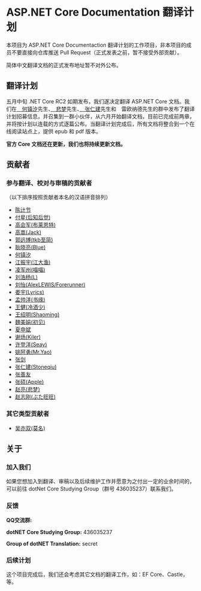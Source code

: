 # ASP.NET Core Documentation 翻译计划

本项目为 ASP.NET Core Documentaction 翻译计划的工作项目，非本项目的成员不要直接向仓库推送 Pull Request（正式发表之前，暂不接受外部贡献）。

简体中文翻译文档的正式发布地址暂不对外公布。

## 翻译计划 ##

五月中旬 .NET Core RC2 如期发布，我们遂决定翻译 ASP.NET Core 文档。我们在[　何镇汐](http://home.cnblogs.com/u/xiadao521)先生、[　悲梦](http://home.cnblogs.com/u/beimeng)先生、[　张仁建](http://home.cnblogs.com/u/stoneniqiu/)先生和　雷欧纳德先生的群中发布了翻译计划招募信息，并召集到一群小伙伴，从六月开始翻译文档，目前已完成前两章，并将按计划以连载的方式逐篇公布。当翻译计划完成后，所有文档将整合到一个在线阅读站点上，提供 epub 和 pdf 版本。

**官方 Core 文档还在更新，我们也将持续更新文档。**

## 贡献者 ##

### 参与翻译、校对与审稿的贡献者

（以下排序按照贡献者本名的汉语拼音排列）

+ [陈计节](https://github.com/jijiechen/)
+ [付星(后知后觉)](https://github.com/HouZhiHouJue)
+ [高会军(布莱恩特)](https://github.com/iyacontrol)
+ [高嵩(Jack)](https://github.com/jack2gs)
+ [郭远博(tkb至简)](https://github.com/Farb)
+ [耿晓亮(Blue)](https://github.com/heyixiaoran)
+ [何镇汐](https://github.com/UtilCore)
+ [江振宇(江大渔)](https://github.com/kerryjiang)
+ [凌军州(喵喵)](https://github.com/XCoderLing)
+ [刘浩杨(L)](https://github.com/liuhaoyang)
+ [刘怡(AlexLEWIS/Forerunner)](https://github.com/alexinea)
+ [娄宇(Lyrics)](https://github.com/xbuilder)
+ [孟帅洋(书缘)](https://github.com/mengshuaiyang)
+ [王健(冷酒少)](https://github.com/wjhgzx)
+ [王绍明(Shaoming)](https://github.com/ShaomingCode)
+ [魏美娟(初见)](https://github.com/ChujianA)
+ [夏申斌](https://github.com/xiashenbin)
+ [谢炀(Kiler)](https://github.com/kiler398)
+ [许登洋(Seay)](https://github.com/SeayXu)
+ [姚阿勇(Mr.Yao)](https://github.com/YaoaY)
+ [张剑](https://github.com/garfieldzf8)
+ [张仁建(Stoneqiu)](https://github.com/stoneniqiu)
+ [张善友](https://github.com/geffzhang)
+ [张硕(Apple)](https://github.com/dotnetcore)
+ [赵亮(悲梦)](https://github.com/BeiMeng)
+ [赵志刚(ぶた旺旺)](https://github.com/rdzzg)

### 其它类型贡献者

+ [吴亦双(莫名)](https://github.com/yesan)

## 关于 ##

### 加入我们

如果您想加入到翻译、审稿以及后续维护工作并愿意为之付出一定的业余时间的，可以前往 dotNet Core Studying Group（群号 436035237）联系我们。

### 反馈

**QQ交流群:**

**dotNET Core Studying Group:** 436035237

**Group of dotNET Translation:** secret

### 后续计划

这个项目完成后，我们还会考虑其它文档的翻译工作，如：EF Core、Castle，等。
